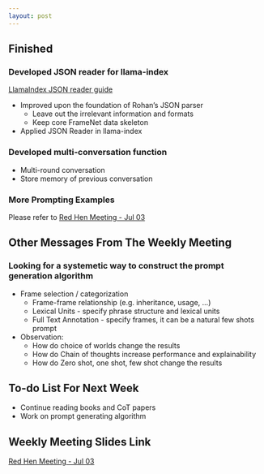 ```yaml
---
layout: post
---
```


<!-- ## Difficulties

## Ideas

## Challenges

## Attempts to succeed

## Failures

## Advice -->

## Finished

### Developed JSON reader for llama-index

[LlamaIndex JSON reader guide](https://www.restack.io/docs/llamaindex-knowledge-llamaindex-json-reader-guide)

- Improved upon the foundation of Rohan’s JSON parser
    - Leave out the irrelevant information and formats
    - Keep core FrameNet data skeleton
- Applied JSON Reader in llama-index

### Developed multi-conversation function

- Multi-round conversation
- Store memory of previous conversation

### More Prompting Examples

Please refer to [Red Hen Meeting - Jul 03](https://docs.google.com/presentation/d/1HZrqx0fb38dN9N8gD_e2iQksTPtxeM2Y8JaA2PUCUAs/edit)

## Other Messages From The Weekly Meeting

### Looking for a **systemetic way** to construct the prompt generation algorithm

- Frame selection / categorization
    - Frame-frame relationship (e.g. inheritance, usage, ...)
    - Lexical Units - specify phrase structure and lexical units
    - Full Text Annotation - specify frames, it can be a natural few shots prompt 
- Observation: 
    - How do choice of worlds change the results 
    - How do Chain of thoughts increase performance and explainability 
    - How do Zero shot, one shot, few shot change the results

## To-do List For Next Week

- Continue reading books and CoT papers
- Work on prompt generating algorithm

## Weekly Meeting Slides Link

[Red Hen Meeting - Jul 03](https://docs.google.com/presentation/d/1HZrqx0fb38dN9N8gD_e2iQksTPtxeM2Y8JaA2PUCUAs/edit)